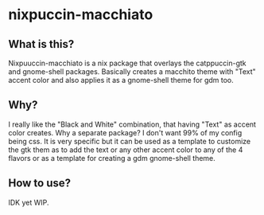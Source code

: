 # nixpuccin-macchiato

## What is this?
Nixpuuccin-macchiato is a nix package that overlays the catppuccin-gtk and gnome-shell packages. Basically creates a macchito theme with "Text" accent color and also applies it as a gnome-shell theme for gdm too.

## Why?
I really like the "Black and White" combination, that having "Text" as accent color creates. Why a separate package? I don't want 99% of my config being css. It is very specific but it can be used as a template to customize the gtk them as to add the text or any other accent color to any of the 4 flavors or as a template for creating a gdm gnome-shell theme.

## How to use?
IDK yet WIP.
